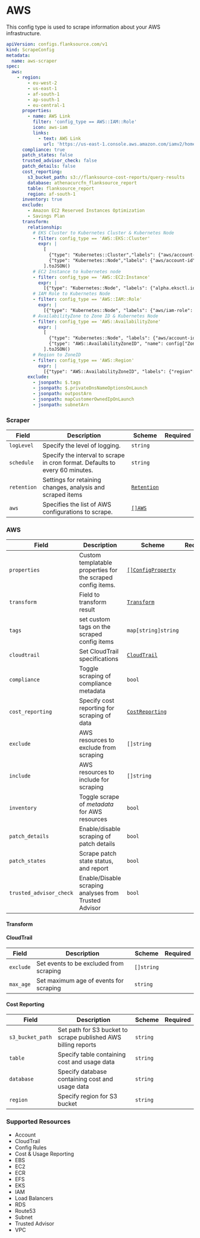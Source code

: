 # AWS

This config type is used to scrape information about your AWS infrastructure.

```yaml title="aws-scraper.yaml"
apiVersion: configs.flanksource.com/v1
kind: ScrapeConfig
metadata:
  name: aws-scraper
spec:
  aws:
    - region:
        - eu-west-2
        - us-east-1
        - af-south-1
        - ap-south-1
        - eu-central-1
      properties:
        - name: AWS Link
          filter: 'config_type == AWS::IAM::Role'
          icon: aws-iam
          links:
            - text: AWS Link
              url: 'https://us-east-1.console.aws.amazon.com/iamv2/home#/roles/details/{{.name}}?section=permissions'
      compliance: true
      patch_states: false
      trusted_advisor_check: false
      patch_details: false
      cost_reporting:
        s3_bucket_path: s3://flanksource-cost-reports/query-results
        database: athenacurcfn_flanksource_report
        table: flanksource_report
        region: af-south-1
      inventory: true
      exclude:
        - Amazon EC2 Reserved Instances Optimization
        - Savings Plan
      transform:
        relationship:
          # EKS Cluster to Kubernetes Cluster & Kubernetes Node
          - filter: config_type == 'AWS::EKS::Cluster'
            expr: |
              [
                {"type": "Kubernetes::Cluster","labels": {"aws/account-id": tags['account'],"eks-cluster-name": tags["alpha.eksctl.io/cluster-name"]}},
                {"type": "Kubernetes::Node","labels": {"aws/account-id": tags['account'],"alpha.eksctl.io/cluster-name": tags["alpha.eksctl.io/cluster-name"]}}
              ].toJSON()
          # EC2 Instance to kubernetes node
          - filter: config_type == 'AWS::EC2:Instance'
            expr: |
              [{"type": "Kubernetes::Node", "labels": {"alpha.eksctl.io/instance-id": config["instance_id"]}}].toJSON()
          # IAM Role to Kubernetes Node
          - filter: config_type == 'AWS::IAM::Role'
            expr: |
              [{"type": "Kubernetes::Node", "labels": {"aws/iam-role": config["Arn"]}}].toJSON()
          # AvailabilityZone to Zone ID & Kubernetes Node
          - filter: config_type == 'AWS::AvailabilityZone'
            expr: |
              [
                {"type": "Kubernetes::Node", "labels": {"aws/account-id": tags['account'], "topology.kubernetes.io/zone": name}},
                {"type": "AWS::AvailabilityZoneID", "name": config["ZoneId"]}
              ].toJSON()
          # Region to ZoneID
          - filter: config_type == 'AWS::Region'
            expr: |
              [{"type": "AWS::AvailabilityZoneID", "labels": {"region": name}}].toJSON()
        exclude:
          - jsonpath: $.tags
          - jsonpath: $.privateDnsNameOptionsOnLaunch
          - jsonpath: outpostArn
          - jsonpath: mapCustomerOwnedIpOnLaunch
          - jsonpath: subnetArn
```

### Scraper

| Field       | Description                                                                  | Scheme                                       | Required |
| ----------- | ---------------------------------------------------------------------------- | -------------------------------------------- | -------- |
| `logLevel`  | Specify the level of logging.                                                | `string`                                     |          |
| `schedule`  | Specify the interval to scrape in cron format. Defaults to every 60 minutes. | `string`                                     |          |
| `retention` | Settings for retaining changes, analysis and scraped items                   | [`Retention`](/config-db/concepts/retention) |          |
| `aws`       | Specifies the list of AWS configurations to scrape.                          | [`[]AWS`](#aws-1)                            |          |

### AWS

| Field                   | Description                                                 | Scheme                                         | Required |
| ----------------------- | ----------------------------------------------------------- | ---------------------------------------------- | -------- |
| `properties`            | Custom templatable properties for the scraped config items. | [`[]ConfigProperty`](../../reference/property) |          |
| `transform`             | Field to transform result                                   | [`Transform`](#transform)                      |          |
| `tags`                  | set custom tags on the scraped config items                 | `map[string]string`                            |          |
| `cloudtrail`            | Set CloudTrail specifications                               | [`CloudTrail`](#cloudtrail-cloudtrail)         |          |
| `compliance`            | Toggle scraping of compliance metadata                      | `bool`                                         |          |
| `cost_reporting`        | Specify cost reporting for scraping of data                 | [`CostReporting`](#cost-reporting)             |          |
| `exclude`               | AWS resources to exclude from scraping                      | `[]string`                                     |          |
| `include`               | AWS resources to include for scraping                       | `[]string`                                     |          |
| `inventory`             | Toggle scrape of _metadata_ for AWS resources               | `bool`                                         |          |
| `patch_details`         | Enable/disable scraping of patch details                    | `bool`                                         |          |
| `patch_states`          | Scrape patch state status, and report                       | `bool`                                         |          |
| `trusted_advisor_check` | Enable/Disable scraping analyses from Trusted Advisor       | `bool`                                         |          |

#### Transform

<ConfigTransform></ConfigTransform>

#### CloudTrail

| Field     | Description                             | Scheme     | Required |
| --------- | --------------------------------------- | ---------- | -------- |
| `exclude` | Set events to be excluded from scraping | `[]string` |          |
| `max_age` | Set maximum age of events for scraping  | `string`   |          |

#### Cost Reporting

| Field            | Description                                                    | Scheme   | Required |
| ---------------- | -------------------------------------------------------------- | -------- | -------- |
| `s3_bucket_path` | Set path for S3 bucket to scrape published AWS billing reports | `string` |          |
| `table`          | Specify table containing cost and usage data                   | `string` |          |
| `database`       | Specify database containing cost and usage data                | `string` |          |
| `region`         | Specify region for S3 bucket                                   | `string` |          |

### Supported Resources

- Account
- CloudTrail
- Config Rules
- Cost & Usage Reporting
- EBS
- EC2
- ECR
- EFS
- EKS
- IAM
- Load Balancers
- RDS
- Route53
- Subnet
- Trusted Advisor
- VPC
